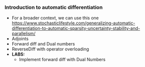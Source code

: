 ### Introduction to automatic differentiation
  - For a broader context, we can use this one https://www.stochasticlifestyle.com/generalizing-automatic-differentiation-to-automatic-sparsity-uncertainty-stability-and-parallelism/
  - Adjoints
  - Forward diff and Dual numbers
  - ReverseDiff with operator overloading
  - **LABS:**
    + Implement forward diff with Dual Numbers
